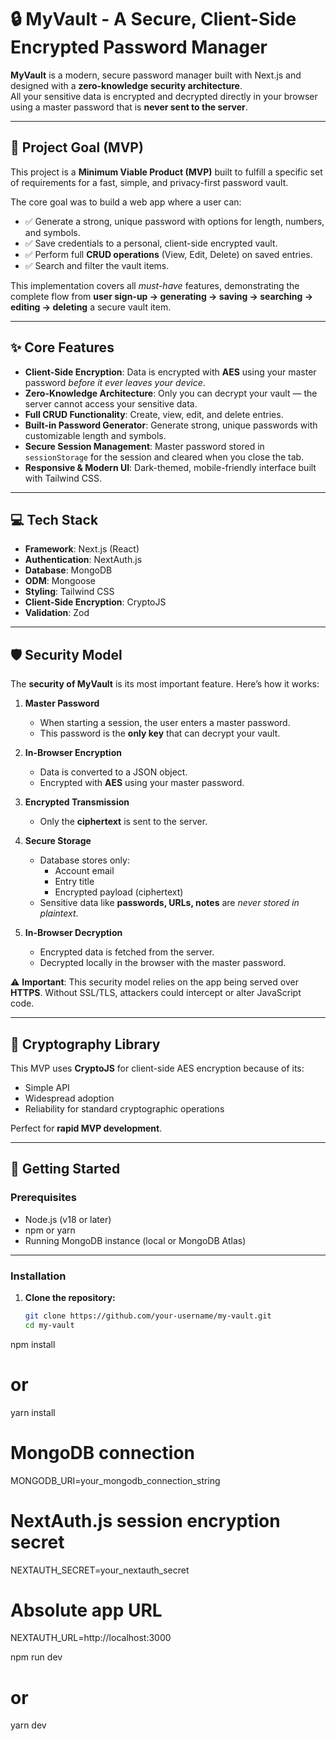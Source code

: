 # 🔒 MyVault - A Secure, Client-Side Encrypted Password Manager

**MyVault** is a modern, secure password manager built with Next.js and designed with a **zero-knowledge security architecture**.  
All your sensitive data is encrypted and decrypted directly in your browser using a master password that is **never sent to the server**.

---

## 🎯 Project Goal (MVP)

This project is a **Minimum Viable Product (MVP)** built to fulfill a specific set of requirements for a fast, simple, and privacy-first password vault.

The core goal was to build a web app where a user can:

- ✅ Generate a strong, unique password with options for length, numbers, and symbols.  
- ✅ Save credentials to a personal, client-side encrypted vault.  
- ✅ Perform full **CRUD operations** (View, Edit, Delete) on saved entries.  
- ✅ Search and filter the vault items.  

This implementation covers all *must-have* features, demonstrating the complete flow from **user sign-up → generating → saving → searching → editing → deleting** a secure vault item.

---

## ✨ Core Features

- **Client-Side Encryption**: Data is encrypted with **AES** using your master password *before it ever leaves your device*.  
- **Zero-Knowledge Architecture**: Only you can decrypt your vault — the server cannot access your sensitive data.  
- **Full CRUD Functionality**: Create, view, edit, and delete entries.  
- **Built-in Password Generator**: Generate strong, unique passwords with customizable length and symbols.  
- **Secure Session Management**: Master password stored in `sessionStorage` for the session and cleared when you close the tab.  
- **Responsive & Modern UI**: Dark-themed, mobile-friendly interface built with Tailwind CSS.  

---

## 💻 Tech Stack

- **Framework**: Next.js (React)  
- **Authentication**: NextAuth.js  
- **Database**: MongoDB  
- **ODM**: Mongoose  
- **Styling**: Tailwind CSS  
- **Client-Side Encryption**: CryptoJS  
- **Validation**: Zod  

---

## 🛡️ Security Model

The **security of MyVault** is its most important feature. Here’s how it works:

1. **Master Password**  
   - When starting a session, the user enters a master password.  
   - This password is the **only key** that can decrypt your vault.

2. **In-Browser Encryption**  
   - Data is converted to a JSON object.  
   - Encrypted with **AES** using your master password.

3. **Encrypted Transmission**  
   - Only the **ciphertext** is sent to the server.  

4. **Secure Storage**  
   - Database stores only:  
     - Account email  
     - Entry title  
     - Encrypted payload (ciphertext)  
   - Sensitive data like **passwords, URLs, notes** are *never stored in plaintext*.  

5. **In-Browser Decryption**  
   - Encrypted data is fetched from the server.  
   - Decrypted locally in the browser with the master password.  

⚠️ **Important**: This security model relies on the app being served over **HTTPS**. Without SSL/TLS, attackers could intercept or alter JavaScript code.

---

## 🔑 Cryptography Library

This MVP uses **CryptoJS** for client-side AES encryption because of its:  
- Simple API  
- Widespread adoption  
- Reliability for standard cryptographic operations  

Perfect for **rapid MVP development**.

---

## 🚀 Getting Started

### Prerequisites
- Node.js (v18 or later)  
- npm or yarn  
- Running MongoDB instance (local or MongoDB Atlas)  

---

### Installation

1. **Clone the repository:**
   ```bash
   git clone https://github.com/your-username/my-vault.git
   cd my-vault
   
npm install
# or
yarn install

# MongoDB connection
MONGODB_URI=your_mongodb_connection_string

# NextAuth.js session encryption secret
NEXTAUTH_SECRET=your_nextauth_secret

# Absolute app URL
NEXTAUTH_URL=http://localhost:3000


npm run dev
# or
yarn dev

